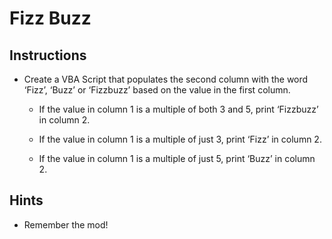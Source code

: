 # Fizz Buzz

## Instructions

* Create a VBA Script that populates the second column with the word ‘Fizz’, ‘Buzz’ or ‘Fizzbuzz’ based on the value in the first column.

  * If the value in column 1 is a multiple of both 3 and 5, print ‘Fizzbuzz’ in column 2.

  * If the value in column 1 is a multiple of just 3, print ‘Fizz’ in column 2.

  * If the value in column 1 is a multiple of just 5, print ‘Buzz’ in column 2.

## Hints

* Remember the mod!
